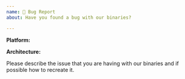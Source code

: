 ```yaml
---
name: 🐛 Bug Report
about: Have you found a bug with our binaries?

---
```


**Platform:**

**Architecture:**

Please describe the issue that you are having with our binaries and if possible how to recreate it.
